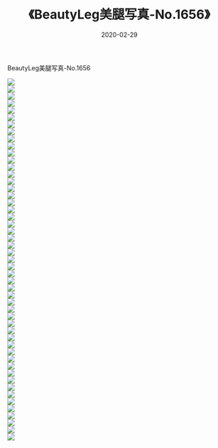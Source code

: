 ﻿---
layout: post
title:  《BeautyLeg美腿写真-No.1656》
date:   2020-02-29
img: http://img.660000.xyz/Sharelink/网络美图/2020/BeautyLeg美腿写真-No.1656/000.jpg
categories: [美女, 清纯, 唯美]
---

BeautyLeg美腿写真-No.1656

  ![](http://img.660000.xyz/Sharelink/网络美图/2020/BeautyLeg美腿写真-No.1656/001.jpg) <br> ![](http://img.660000.xyz/Sharelink/网络美图/2020/BeautyLeg美腿写真-No.1656/002.jpg) <br> ![](http://img.660000.xyz/Sharelink/网络美图/2020/BeautyLeg美腿写真-No.1656/003.jpg) <br> ![](http://img.660000.xyz/Sharelink/网络美图/2020/BeautyLeg美腿写真-No.1656/004.jpg) <br> ![](http://img.660000.xyz/Sharelink/网络美图/2020/BeautyLeg美腿写真-No.1656/005.jpg) <br> ![](http://img.660000.xyz/Sharelink/网络美图/2020/BeautyLeg美腿写真-No.1656/006.jpg) <br> ![](http://img.660000.xyz/Sharelink/网络美图/2020/BeautyLeg美腿写真-No.1656/007.jpg) <br> ![](http://img.660000.xyz/Sharelink/网络美图/2020/BeautyLeg美腿写真-No.1656/008.jpg) <br> ![](http://img.660000.xyz/Sharelink/网络美图/2020/BeautyLeg美腿写真-No.1656/009.jpg) <br> ![](http://img.660000.xyz/Sharelink/网络美图/2020/BeautyLeg美腿写真-No.1656/010.jpg) <br> ![](http://img.660000.xyz/Sharelink/网络美图/2020/BeautyLeg美腿写真-No.1656/011.jpg) <br> ![](http://img.660000.xyz/Sharelink/网络美图/2020/BeautyLeg美腿写真-No.1656/012.jpg) <br> ![](http://img.660000.xyz/Sharelink/网络美图/2020/BeautyLeg美腿写真-No.1656/013.jpg) <br> ![](http://img.660000.xyz/Sharelink/网络美图/2020/BeautyLeg美腿写真-No.1656/014.jpg) <br> ![](http://img.660000.xyz/Sharelink/网络美图/2020/BeautyLeg美腿写真-No.1656/015.jpg) <br> ![](http://img.660000.xyz/Sharelink/网络美图/2020/BeautyLeg美腿写真-No.1656/016.jpg) <br> ![](http://img.660000.xyz/Sharelink/网络美图/2020/BeautyLeg美腿写真-No.1656/017.jpg) <br> ![](http://img.660000.xyz/Sharelink/网络美图/2020/BeautyLeg美腿写真-No.1656/018.jpg) <br> ![](http://img.660000.xyz/Sharelink/网络美图/2020/BeautyLeg美腿写真-No.1656/019.jpg) <br> ![](http://img.660000.xyz/Sharelink/网络美图/2020/BeautyLeg美腿写真-No.1656/020.jpg) <br> ![](http://img.660000.xyz/Sharelink/网络美图/2020/BeautyLeg美腿写真-No.1656/021.jpg) <br> ![](http://img.660000.xyz/Sharelink/网络美图/2020/BeautyLeg美腿写真-No.1656/022.jpg) <br> ![](http://img.660000.xyz/Sharelink/网络美图/2020/BeautyLeg美腿写真-No.1656/023.jpg) <br> ![](http://img.660000.xyz/Sharelink/网络美图/2020/BeautyLeg美腿写真-No.1656/024.jpg) <br> ![](http://img.660000.xyz/Sharelink/网络美图/2020/BeautyLeg美腿写真-No.1656/025.jpg) <br> ![](http://img.660000.xyz/Sharelink/网络美图/2020/BeautyLeg美腿写真-No.1656/026.jpg) <br> ![](http://img.660000.xyz/Sharelink/网络美图/2020/BeautyLeg美腿写真-No.1656/027.jpg) <br> ![](http://img.660000.xyz/Sharelink/网络美图/2020/BeautyLeg美腿写真-No.1656/028.jpg) <br> ![](http://img.660000.xyz/Sharelink/网络美图/2020/BeautyLeg美腿写真-No.1656/029.jpg) <br> ![](http://img.660000.xyz/Sharelink/网络美图/2020/BeautyLeg美腿写真-No.1656/030.jpg) <br> ![](http://img.660000.xyz/Sharelink/网络美图/2020/BeautyLeg美腿写真-No.1656/031.jpg) <br> ![](http://img.660000.xyz/Sharelink/网络美图/2020/BeautyLeg美腿写真-No.1656/032.jpg) <br> ![](http://img.660000.xyz/Sharelink/网络美图/2020/BeautyLeg美腿写真-No.1656/033.jpg) <br> ![](http://img.660000.xyz/Sharelink/网络美图/2020/BeautyLeg美腿写真-No.1656/034.jpg) <br> ![](http://img.660000.xyz/Sharelink/网络美图/2020/BeautyLeg美腿写真-No.1656/035.jpg) <br> ![](http://img.660000.xyz/Sharelink/网络美图/2020/BeautyLeg美腿写真-No.1656/036.jpg) <br> ![](http://img.660000.xyz/Sharelink/网络美图/2020/BeautyLeg美腿写真-No.1656/037.jpg) <br> ![](http://img.660000.xyz/Sharelink/网络美图/2020/BeautyLeg美腿写真-No.1656/038.jpg) <br> ![](http://img.660000.xyz/Sharelink/网络美图/2020/BeautyLeg美腿写真-No.1656/039.jpg) <br> ![](http://img.660000.xyz/Sharelink/网络美图/2020/BeautyLeg美腿写真-No.1656/040.jpg) <br> ![](http://img.660000.xyz/Sharelink/网络美图/2020/BeautyLeg美腿写真-No.1656/041.jpg) <br> ![](http://img.660000.xyz/Sharelink/网络美图/2020/BeautyLeg美腿写真-No.1656/042.jpg) <br> ![](http://img.660000.xyz/Sharelink/网络美图/2020/BeautyLeg美腿写真-No.1656/043.jpg) <br> ![](http://img.660000.xyz/Sharelink/网络美图/2020/BeautyLeg美腿写真-No.1656/044.jpg) <br> ![](http://img.660000.xyz/Sharelink/网络美图/2020/BeautyLeg美腿写真-No.1656/045.jpg) <br> ![](http://img.660000.xyz/Sharelink/网络美图/2020/BeautyLeg美腿写真-No.1656/046.jpg) <br> ![](http://img.660000.xyz/Sharelink/网络美图/2020/BeautyLeg美腿写真-No.1656/047.jpg) <br> ![](http://img.660000.xyz/Sharelink/网络美图/2020/BeautyLeg美腿写真-No.1656/048.jpg) <br> ![](http://img.660000.xyz/Sharelink/网络美图/2020/BeautyLeg美腿写真-No.1656/049.jpg) <br> ![](http://img.660000.xyz/Sharelink/网络美图/2020/BeautyLeg美腿写真-No.1656/050.jpg) <br> ![](http://img.660000.xyz/Sharelink/网络美图/2020/BeautyLeg美腿写真-No.1656/051.jpg) <br>